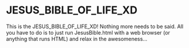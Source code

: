 # JESUS_BIBLE_OF_LIFE_XD
This is the JESUS_BIBLE_OF_LIFE_XD! Nothing more needs to be said. All you have to do is to just run JesusBible.html with a web browser (or anything that runs HTML) and relax in the awesomeness... 
